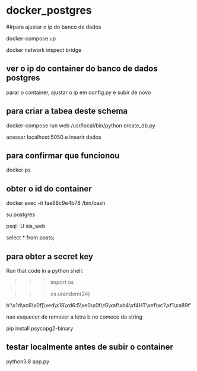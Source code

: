 # docker_postgres

##para ajustar o ip do banco de dados

 docker-compose up

 docker network inspect bridge

## ver o ip do container do banco de dados postgres
parar o container, ajustar o ip em config.py e subir de novo


## para criar a tabea deste schema
 docker-compose run web /usr/local/bin/python create_db.py


acessar localhost:5050 e inserir dados

## para confirmar que funcionou
docker ps

## obter o id do container
docker exec -it fae98c9e4b78 /bin/bash

su postgres

psql -U sis_web

select * from posts;

## para obter a secret key

Run that code in a python shell:

>>> import os

>>> os.urandom(24)

b'\x1d\xc6\x0f[\xed\x18\xd6:5\xe0\x0f\rG\xaf\xb4\xf4HT\xef\xc1\xf1\xa89f'

nao esquecer de remover a letra b no comeco da string


pip install psycopg2-binary

## testar localmente antes de subir o container

python3.8 app.py


